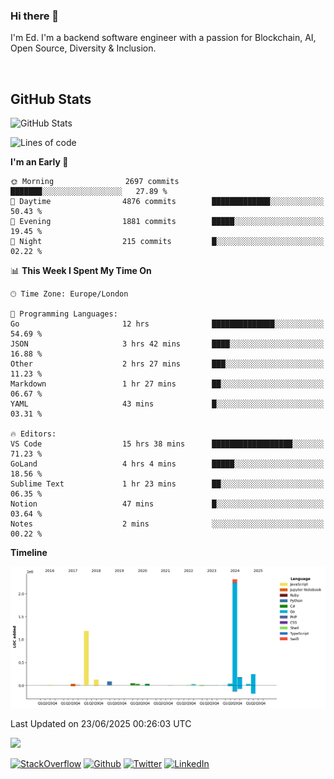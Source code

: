 ### Hi there 👋
 I'm Ed. I'm a backend software engineer with a passion for Blockchain, AI, Open Source, Diversity & Inclusion.

<br />

<h2>GitHub Stats</h2>
<p><img src="https://github-readme-stats.vercel.app/api?username=echarrod&amp;show_icons=true" alt="GitHub Stats"></p>

<!--START_SECTION:waka-->
![Lines of code](https://img.shields.io/badge/From%20Hello%20World%20I%27ve%20Written-4.4%20million%20lines%20of%20code-blue)

**I'm an Early 🐤** 

```text
🌞 Morning                2697 commits        ███████░░░░░░░░░░░░░░░░░░   27.89 % 
🌆 Daytime                4876 commits        █████████████░░░░░░░░░░░░   50.43 % 
🌃 Evening                1881 commits        █████░░░░░░░░░░░░░░░░░░░░   19.45 % 
🌙 Night                  215 commits         █░░░░░░░░░░░░░░░░░░░░░░░░   02.22 % 
```


📊 **This Week I Spent My Time On** 

```text
🕑︎ Time Zone: Europe/London

💬 Programming Languages: 
Go                       12 hrs              ██████████████░░░░░░░░░░░   54.69 % 
JSON                     3 hrs 42 mins       ████░░░░░░░░░░░░░░░░░░░░░   16.88 % 
Other                    2 hrs 27 mins       ███░░░░░░░░░░░░░░░░░░░░░░   11.23 % 
Markdown                 1 hr 27 mins        ██░░░░░░░░░░░░░░░░░░░░░░░   06.67 % 
YAML                     43 mins             █░░░░░░░░░░░░░░░░░░░░░░░░   03.31 % 

🔥 Editors: 
VS Code                  15 hrs 38 mins      ██████████████████░░░░░░░   71.23 % 
GoLand                   4 hrs 4 mins        █████░░░░░░░░░░░░░░░░░░░░   18.56 % 
Sublime Text             1 hr 23 mins        ██░░░░░░░░░░░░░░░░░░░░░░░   06.35 % 
Notion                   47 mins             █░░░░░░░░░░░░░░░░░░░░░░░░   03.64 % 
Notes                    2 mins              ░░░░░░░░░░░░░░░░░░░░░░░░░   00.22 % 
```

**Timeline**

![Lines of Code chart](https://raw.githubusercontent.com/echarrod/echarrod/main/assets/bar_graph.png)


 Last Updated on 23/06/2025 00:26:03 UTC
<!--END_SECTION:waka-->

![](https://komarev.com/ghpvc/?username=echarrod)

<p>
<a href="https://stackoverflow.com/users/1014632/ech" target="_blank"><img alt="StackOverflow" src="https://img.shields.io/badge/-Stackoverflow-FE7A16?style=for-the-badge&logo=stack-overflow&logoColor=white" /></a> 
<a href="https://github.com/echarrod" target="_blank"><img alt="Github" src="https://img.shields.io/badge/GitHub-%2312100E.svg?&style=for-the-badge&logo=Github&logoColor=white" /></a> 
<a href="https://twitter.com/e_harrod" target="_blank"><img alt="Twitter" src="https://img.shields.io/badge/twitter-%231DA1F2.svg?&style=for-the-badge&logo=twitter&logoColor=white" /></a> 
<a href="https://www.linkedin.com/in/ed-harrod" target="_blank"><img alt="LinkedIn" src="https://img.shields.io/badge/linkedin-%230077B5.svg?&style=for-the-badge&logo=linkedin&logoColor=white" /></a>
